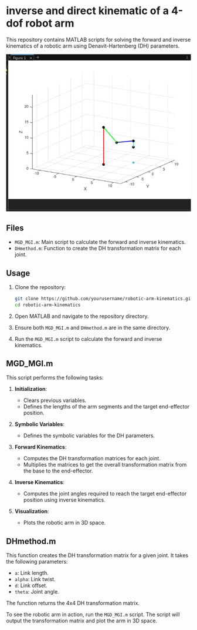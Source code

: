 # inverse and direct kinematic of a 4-dof robot arm

This repository contains MATLAB scripts for solving the forward and inverse kinematics of a robotic arm using Denavit-Hartenberg (DH) parameters.

![Robotic Arm](matlab_image.png)

## Files

- `MGD_MGI.m`: Main script to calculate the forward and inverse kinematics.
- `DHmethod.m`: Function to create the DH transformation matrix for each joint.

## Usage

1. Clone the repository:
    ```bash
    git clone https://github.com/yourusername/robotic-arm-kinematics.git
    cd robotic-arm-kinematics
    ```

2. Open MATLAB and navigate to the repository directory.

3. Ensure both `MGD_MGI.m` and `DHmethod.m` are in the same directory.

4. Run the `MGD_MGI.m` script to calculate the forward and inverse kinematics.

## MGD_MGI.m

This script performs the following tasks:

1. **Initialization**:
    - Clears previous variables.
    - Defines the lengths of the arm segments and the target end-effector position.

3. **Symbolic Variables**:
    - Defines the symbolic variables for the DH parameters.

4. **Forward Kinematics**:
    - Computes the DH transformation matrices for each joint.
    - Multiplies the matrices to get the overall transformation matrix from the base to the end-effector.

5. **Inverse Kinematics**:
    - Computes the joint angles required to reach the target end-effector position using inverse kinematics.

6. **Visualization**:
    - Plots the robotic arm in 3D space.

## DHmethod.m

This function creates the DH transformation matrix for a given joint. It takes the following parameters:

- `a`: Link length.
- `alpha`: Link twist.
- `d`: Link offset.
- `theta`: Joint angle.

The function returns the 4x4 DH transformation matrix.


To see the robotic arm in action, run the `MGD_MGI.m` script. The script will output the transformation matrix and plot the arm in 3D space.

